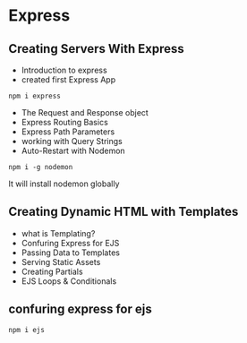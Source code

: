 # Express

## Creating Servers With Express
- Introduction to express
- created first Express App
```
npm i express
```
- The Request and Response object
- Express Routing Basics
- Express Path Parameters
- working with Query Strings
- Auto-Restart with Nodemon
```
npm i -g nodemon
```
It will install nodemon globally

## Creating Dynamic HTML with Templates
- what is Templating?
- Confuring Express for EJS
- Passing Data to Templates
- Serving Static Assets
- Creating Partials
- EJS Loops & Conditionals

## confuring express for ejs
```
npm i ejs
```
